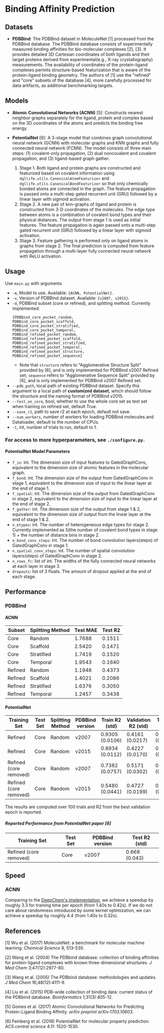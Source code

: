 # Binding Affinity Prediction

## Datasets
- **PDBBind**: The PDBBind dataset in MoleculeNet [1] processed from the PDBBind database. The PDBBind 
database consists of experimentally measured binding affinities for bio-molecular complexes [2], [3]. 
It provides detailed 3D Cartesian coordinates of both ligands and their target proteins derived from 
experimental(e.g., X-ray crystallography) measurements. The availability of coordinates of the 
protein-ligand complexes permits structure-based featurization that is aware of the protein-ligand 
binding geometry. The authors of [1] use the "refined" and "core" subsets of the database [4], more carefully 
processed for data artifacts, as additional benchmarking targets.

## Models
- **Atomic Convolutional Networks (ACNN)** [5]: Constructs nearest neighbor graphs separately for the ligand, protein and complex 
based on the 3D coordinates of the atoms and predicts the binding free energy.

- **PotentialNet** [6]: A 3-stage model that combines graph convolutional neural network (GCNN) with molecular graphs and KNN graphs and fully connected neural network (FCNN). The model consists of three main steps: (1) covalent-only propagation, (2) dual noncovalent and covalent propagation, and (3) ligand-based graph gather.
    1. Stage 1. Both ligand and protein graphs are constructed and featurized based on covalent information using `dgllife.utils.CanonicalAtomFeaturizer` and `dgllife.utils.CanonicalBondFeaturizer` so that only chemically bonded atoms are connected in the graph. The feature propagation is passed onto a multi-step gated recurrent unit (GRU) followed by a linear layer with sigmoid activation.
    2. Stage 2. A new pair of knn-graphs of ligand and protein is constructed from 3-D coordinates of the molecules. The edge type between atoms is a combination of covalent bond types and their physical distances. The output from stage 1 is used as initial features. The feature propagation is again passed onto a multi-step gated recurrent unit (GRU) followed by a linear layer with sigmoid activation.
    3. Stage 3. Feature gathering is performed only on ligand atoms in graphs from stage 2. The final prediction is computed from feature propagation through a multi-layer fully connected neural network with ReLU activation.


## Usage

Use `main.py` with arguments

* `-m`, Model to use. Available: `{ACNN, PotentialNet}`.
* `-v`, Version of PDBBind dataset. Available: `{v2007, v2015}`.
* `-d`, PDBBind subset (core or refined), and splitting method. Currently implemented: 
    ```
    {PDBBind_core_pocket_random, 
    PDBBind_core_pocket_scaffold,
    PDBBind_core_pocket_stratified, 
    PDBBind_core_pocket_temporal,
    PDBBind_refined_pocket_random, 
    PDBBind_refined_pocket_scaffold,
    PDBBind_refined_pocket_stratified, 
    PDBBind_refined_pocket_temporal,
    PDBBind_refined_pocket_structure, 
    PDBBind_refined_pocket_sequence}
    ```   
    * Note that `structure` refers to "Agglomerative Structure Split" provided by [6], and is only implemented for PDBBind v2007 Refined set; `sequence` refers to "Agglomerative Sequence Split" provided by [6], and is only implemented for PDBBind v2007 Refined set.
* `--pdb_path`, local path of existing PDBBind dataset. Specify this argument to a local path of **customized dataset**, which should follow the structure and the naming format of PDBBind v2015.
* `--test_on_core`, bool, whether to use the whole core set as test set when training on refined set, default True.
* `--save_r2`, path to save r2 at each epoch, default not save.
* `--num_workers`, number of workers for loading PDBBind molecules and Dataloader, default to the number of CPUs.
* `-t`, int, number of trials to run, default to 1.

### For access to more hyperparameters, see `./configure.py`.

#### PotentialNet Model Parameters

* `f_in`: int. 
    The dimension size of input features to GatedGraphConv, 
    equivalent to the dimension size of atomic features in the molecular graph.
* `f_bond`: int. 
    The dimension size of the output from GatedGraphConv in stage 1,
    equivalent to the dimension size of input to the linear layer at the end of stage 1.
* `f_spatial`: int. 
    The dimension size of the output from GatedGraphConv in stage 2,
    equivalent to the dimension size of input to the linear layer at the end of stage 2.
* `f_gather`: int. 
    The dimension size of the output from stage 1 & 2,
    equivalent to the dimension size of output from the linear layer at the end of stage 1 & 2.
* `n_etypes`: int. 
    The number of heterogeneous edge types for stage 2.
    Currently implemented as 5(the number of covalent bond types in stage 1) + the number of distance bins in stage 2.
* `n_bond_conv_steps`: int. 
    The number of bond convolution layers(steps) of GatedGraphConv in stage 1.
* `n_spatial_conv_steps`: int. 
    The number of spatial convolution layers(steps) of GatedGraphConv in stage 2.
* `n_rows_fc`: list of int. 
    The widths of the fully connected neural networks at each layer in stage 3.
* `dropouts`: list of 3 floats. 
    The amount of dropout applied at the end of each stage.

## Performance

### PDBBind

#### ACNN

| Subset  | Splitting Method | Test MAE | Test R2 |
| ------- | ---------------- | -------- | ------- |
| Core    | Random           | 1.7688   | 0.1511  |
| Core    | Scaffold         | 2.5420   | 0.1471  |
| Core    | Stratified       | 1.7419   | 0.1520  |
| Core    | Temporal         | 1.9543   | 0.1640  |
| Refined | Random           | 1.1948   | 0.4373  |    
| Refined | Scaffold         | 1.4021   | 0.2086  |
| Refined | Stratified       | 1.6376   | 0.3050  |
| Refined | Temporal         | 1.2457   | 0.3438  |

#### PotentialNet

| Training Set | Test Set| Splitting Method | PDBBind version | Train R2 (std) | Validation R2 (std) | Test R2 (std) |
| ------------ | --------| ---------------- | --------------- | -------------- | ------------------- | ------------- |
| Refined      | Core    | Random           | v2007           | 0.9305 (0.0106)| 0.4161 (0.0217)     |0.8980 (0.0102)|
| Refined      | Core    | Random           | v2015           | 0.8934 (0.0112)| 0.4227 (0.0170)     |0.8117 (0.0135)|
| Refined (core removed)| Core | Random     | v2007          | 0.7382 (0.0757)| 0.5171 (0.0302)     |0.3825 (0.0392)|
| Refined (core removed)| Core | Random     | v2015          | 0.5480 (0.0441)| 0.4727 (0.0199)     |0.4508 (0.0308)|

The results are computed over 100 trials and R2 from the best validation epoch is reported. 

##### Reported Performance from PotentialNet paper [6]

| Training Set           | Test Set| PDBBind version | Test R2 (std) |
| ---------------------- | ------- | --------------- | ------------- |
| Refined (core removed) | Core    | v2007           | 0.668 (0.043) |

## Speed

### ACNN

Comparing to the [DeepChem's implementation](https://github.com/joegomes/deepchem/tree/acdc), we achieve a speedup by 
roughly 3.3 for training time per epoch (from 1.40s to 0.42s). If we do not care about 
randomness introduced by some kernel optimization, we can achieve a speedup by roughly 4.4 (from 1.40s to 0.32s).

## References

[1] Wu et al. (2017) MoleculeNet: a benchmark for molecular machine learning. *Chemical Science* 9, 513-530.

[2] Wang et al. (2004) The PDBbind database: collection of binding affinities for protein-ligand complexes 
with known three-dimensional structures. *J Med Chem* 3;47(12):2977-80.

[3] Wang et al. (2005) The PDBbind database: methodologies and updates. *J Med Chem* 16;48(12):4111-9.

[4] Liu et al. (2015) PDB-wide collection of binding data: current status of the PDBbind database. *Bioinformatics* 1;31(3):405-12.

[5] Gomes et al. (2017) Atomic Convolutional Networks for Predicting Protein-Ligand Binding Affinity. *arXiv preprint arXiv:1703.10603*.

[6] Feinberg et al. (2018) PotentialNet for molecular property prediction. *ACS central science* 4.11: 1520-1530.
